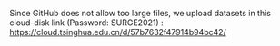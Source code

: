 Since GitHub does not allow too large files, we upload datasets in this cloud-disk link (Password: SURGE2021) : https://cloud.tsinghua.edu.cn/d/57b7632f47914b94bc42/
